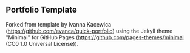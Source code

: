 ## Portfolio Template

Forked from template by Ivanna Kacewica (https://github.com/evanca/quick-portfolio) using the Jekyll theme "Minimal" for GitHub Pages (https://github.com/pages-themes/minimal (CC0 1.0 Universal License)).

